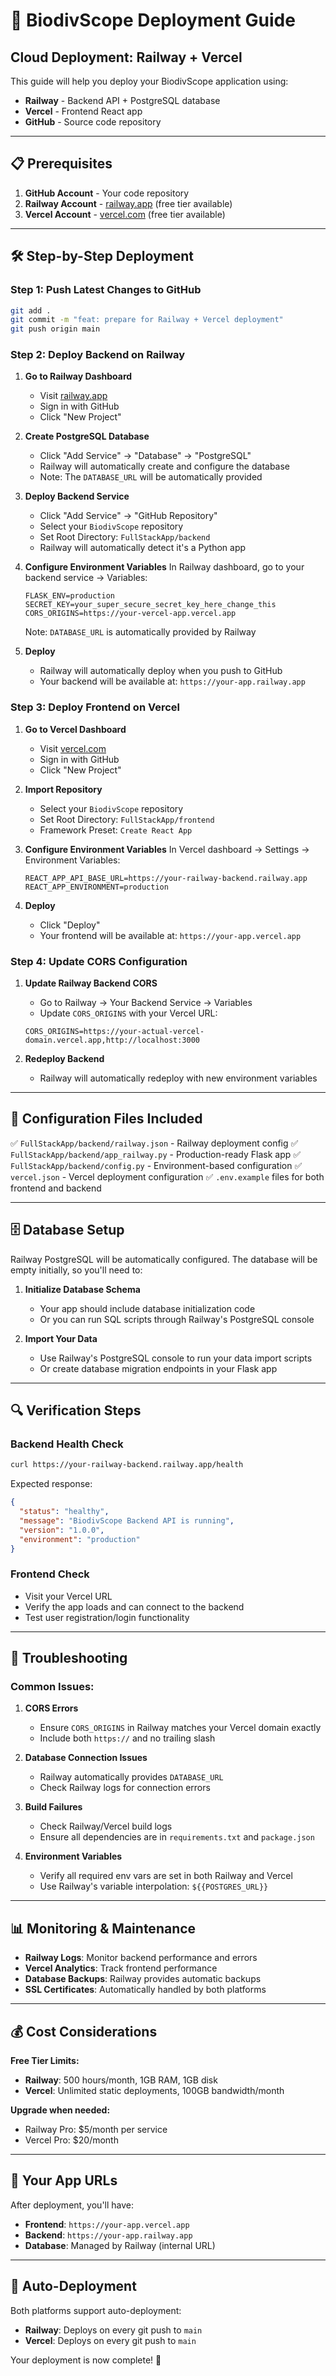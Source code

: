 # 🚀 BiodivScope Deployment Guide

## Cloud Deployment: Railway + Vercel

This guide will help you deploy your BiodivScope application using:
- **Railway** - Backend API + PostgreSQL database
- **Vercel** - Frontend React app
- **GitHub** - Source code repository

---

## 📋 Prerequisites

1. **GitHub Account** - Your code repository
2. **Railway Account** - [railway.app](https://railway.app) (free tier available)
3. **Vercel Account** - [vercel.com](https://vercel.com) (free tier available)

---

## 🛠️ Step-by-Step Deployment

### Step 1: Push Latest Changes to GitHub

```bash
git add .
git commit -m "feat: prepare for Railway + Vercel deployment"
git push origin main
```

### Step 2: Deploy Backend on Railway

1. **Go to Railway Dashboard**
   - Visit [railway.app](https://railway.app)
   - Sign in with GitHub
   - Click "New Project"

2. **Create PostgreSQL Database**
   - Click "Add Service" → "Database" → "PostgreSQL"
   - Railway will automatically create and configure the database
   - Note: The `DATABASE_URL` will be automatically provided

3. **Deploy Backend Service**
   - Click "Add Service" → "GitHub Repository"
   - Select your `BiodivScope` repository
   - Set Root Directory: `FullStackApp/backend`
   - Railway will automatically detect it's a Python app

4. **Configure Environment Variables**
   In Railway dashboard, go to your backend service → Variables:
   ```env
   FLASK_ENV=production
   SECRET_KEY=your_super_secure_secret_key_here_change_this
   CORS_ORIGINS=https://your-vercel-app.vercel.app
   ```
   
   Note: `DATABASE_URL` is automatically provided by Railway

5. **Deploy**
   - Railway will automatically deploy when you push to GitHub
   - Your backend will be available at: `https://your-app.railway.app`

### Step 3: Deploy Frontend on Vercel

1. **Go to Vercel Dashboard**
   - Visit [vercel.com](https://vercel.com)
   - Sign in with GitHub
   - Click "New Project"

2. **Import Repository**
   - Select your `BiodivScope` repository
   - Set Root Directory: `FullStackApp/frontend`
   - Framework Preset: `Create React App`

3. **Configure Environment Variables**
   In Vercel dashboard → Settings → Environment Variables:
   ```env
   REACT_APP_API_BASE_URL=https://your-railway-backend.railway.app
   REACT_APP_ENVIRONMENT=production
   ```

4. **Deploy**
   - Click "Deploy"
   - Your frontend will be available at: `https://your-app.vercel.app`

### Step 4: Update CORS Configuration

1. **Update Railway Backend CORS**
   - Go to Railway → Your Backend Service → Variables
   - Update `CORS_ORIGINS` with your Vercel URL:
   ```env
   CORS_ORIGINS=https://your-actual-vercel-domain.vercel.app,http://localhost:3000
   ```

2. **Redeploy Backend**
   - Railway will automatically redeploy with new environment variables

---

## 🔧 Configuration Files Included

✅ `FullStackApp/backend/railway.json` - Railway deployment config
✅ `FullStackApp/backend/app_railway.py` - Production-ready Flask app
✅ `FullStackApp/backend/config.py` - Environment-based configuration
✅ `vercel.json` - Vercel deployment configuration
✅ `.env.example` files for both frontend and backend

---

## 🗄️ Database Setup

Railway PostgreSQL will be automatically configured. The database will be empty initially, so you'll need to:

1. **Initialize Database Schema**
   - Your app should include database initialization code
   - Or you can run SQL scripts through Railway's PostgreSQL console

2. **Import Your Data**
   - Use Railway's PostgreSQL console to run your data import scripts
   - Or create database migration endpoints in your Flask app

---

## 🔍 Verification Steps

### Backend Health Check
```bash
curl https://your-railway-backend.railway.app/health
```

Expected response:
```json
{
  "status": "healthy",
  "message": "BiodivScope Backend API is running",
  "version": "1.0.0",
  "environment": "production"
}
```

### Frontend Check
- Visit your Vercel URL
- Verify the app loads and can connect to the backend
- Test user registration/login functionality

---

## 🚨 Troubleshooting

### Common Issues:

1. **CORS Errors**
   - Ensure `CORS_ORIGINS` in Railway matches your Vercel domain exactly
   - Include both `https://` and no trailing slash

2. **Database Connection Issues**
   - Railway automatically provides `DATABASE_URL`
   - Check Railway logs for connection errors

3. **Build Failures**
   - Check Railway/Vercel build logs
   - Ensure all dependencies are in `requirements.txt` and `package.json`

4. **Environment Variables**
   - Verify all required env vars are set in both Railway and Vercel
   - Use Railway's variable interpolation: `${{POSTGRES_URL}}`

---

## 📊 Monitoring & Maintenance

- **Railway Logs**: Monitor backend performance and errors
- **Vercel Analytics**: Track frontend performance
- **Database Backups**: Railway provides automatic backups
- **SSL Certificates**: Automatically handled by both platforms

---

## 💰 Cost Considerations

**Free Tier Limits:**
- **Railway**: 500 hours/month, 1GB RAM, 1GB disk
- **Vercel**: Unlimited static deployments, 100GB bandwidth/month

**Upgrade when needed:**
- Railway Pro: $5/month per service
- Vercel Pro: $20/month

---

## 🎉 Your App URLs

After deployment, you'll have:
- **Frontend**: `https://your-app.vercel.app`
- **Backend**: `https://your-app.railway.app`
- **Database**: Managed by Railway (internal URL)

---

## 🔄 Auto-Deployment

Both platforms support auto-deployment:
- **Railway**: Deploys on every git push to `main`
- **Vercel**: Deploys on every git push to `main`

Your deployment is now complete! 🚀
